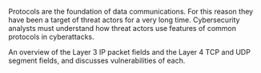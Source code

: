 Protocols are the foundation of data communications. For this reason they have been a target of threat actors for a very long time. Cybersecurity analysts must understand how threat actors use features of common protocols in cyberattacks.

An overview of the Layer 3 IP packet fields and the Layer 4 TCP and UDP segment fields, and discusses vulnerabilities of each.